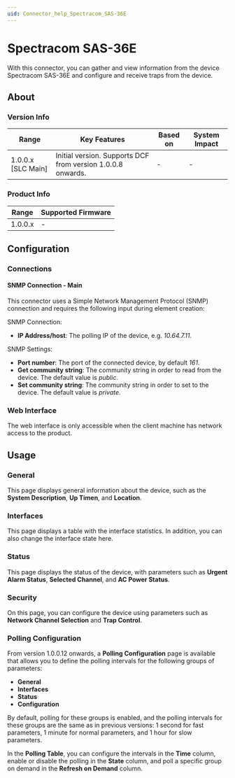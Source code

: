 ```yaml
---
uid: Connector_help_Spectracom_SAS-36E
---
```


# Spectracom SAS-36E

With this connector, you can gather and view information from the device Spectracom SAS-36E and configure and receive traps from the device.

## About

### Version Info

| **Range**            | **Key Features**                                            | **Based on** | **System Impact** |
|----------------------|-------------------------------------------------------------|--------------|-------------------|
| 1.0.0.x \[SLC Main\] | Initial version. Supports DCF from version 1.0.0.8 onwards. | \-           | \-                |

### Product Info

| **Range** | **Supported Firmware** |
|-----------|------------------------|
| 1.0.0.x   | \-                     |

## Configuration

### Connections

#### SNMP Connection - Main

This connector uses a Simple Network Management Protocol (SNMP) connection and requires the following input during element creation:

SNMP Connection:

- **IP Address/host**: The polling IP of the device, e.g. *10.64.7.11*.

SNMP Settings:

- **Port number**: The port of the connected device, by default *161*.
- **Get community string**: The community string in order to read from the device. The default value is *public*.
- **Set community string**: The community string in order to set to the device. The default value is *private*.

### Web Interface

The web interface is only accessible when the client machine has network access to the product.

## Usage

### General

This page displays general information about the device, such as the **System Description**, **Up Timen**, and **Location**.

### Interfaces

This page displays a table with the interface statistics. In addition, you can also change the interface state here.

### Status

This page displays the status of the device, with parameters such as **Urgent Alarm Status**, **Selected Channel**, and **AC Power Status**.

### Security

On this page, you can configure the device using parameters such as **Network Channel Selection** and **Trap Control**.

### Polling Configuration

From version 1.0.0.12 onwards, a **Polling Configuration** page is available that allows you to define the polling intervals for the following groups of parameters:

- **General**
- **Interfaces**
- **Status**
- **Configuration**

By default, polling for these groups is enabled, and the polling intervals for these groups are the same as in previous versions: 1 second for fast parameters, 1 minute for normal parameters, and 1 hour for slow parameters.

In the **Polling Table**, you can configure the intervals in the **Time** column, enable or disable the polling in the **State** column, and poll a specific group on demand in the **Refresh on Demand** column.
